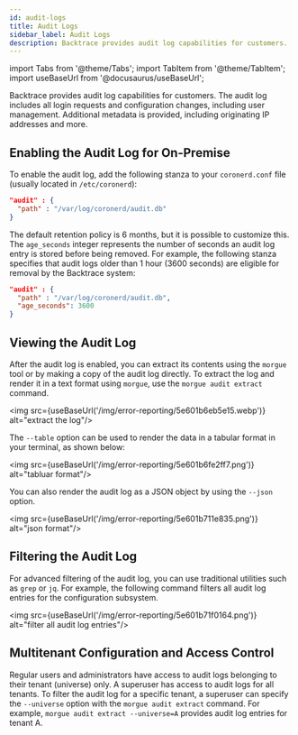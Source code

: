 ```yaml
---
id: audit-logs
title: Audit Logs
sidebar_label: Audit Logs
description: Backtrace provides audit log capabilities for customers.
---
```


import Tabs from '@theme/Tabs';
import TabItem from '@theme/TabItem';
import useBaseUrl from '@docusaurus/useBaseUrl';

Backtrace provides audit log capabilities for customers. The audit log includes all login requests and configuration changes, including user management. Additional metadata is provided, including originating IP addresses and more.

## Enabling the Audit Log for On-Premise

To enable the audit log, add the following stanza to your `coronerd.conf` file (usually located in `/etc/coronerd`):

```json
"audit" : {
  "path" : "/var/log/coronerd/audit.db"
}
```

The default retention policy is 6 months, but it is possible to customize this. The `age_seconds` integer represents the number of seconds an audit log entry is stored before being removed. For example, the following stanza specifies that audit logs older than 1 hour (3600 seconds) are eligible for removal by the Backtrace system:

```json
"audit" : {
  "path" : "/var/log/coronerd/audit.db",
  "age_seconds": 3600
}
```

## Viewing the Audit Log

After the audit log is enabled, you can extract its contents using the `morgue` tool or by making a copy of the audit log directly. To extract the log and render it in a text format using `morgue`, use the `morgue audit extract` command.

<img src={useBaseUrl('/img/error-reporting/5e601b6eb5e15.webp')} alt="extract the log"/>

The `--table` option can be used to render the data in a tabular format in your terminal, as shown below:

<img src={useBaseUrl('/img/error-reporting/5e601b6fe2ff7.png')} alt="tabluar format"/>

You can also render the audit log as a JSON object by using the `--json` option.

<img src={useBaseUrl('/img/error-reporting/5e601b711e835.png')} alt="json format"/>

## Filtering the Audit Log

For advanced filtering of the audit log, you can use traditional utilities such as `grep` or `jq`. For example, the following command filters all audit log entries for the configuration subsystem.

<img src={useBaseUrl('/img/error-reporting/5e601b71f0164.png')} alt="filter all audit log entries"/>

## Multitenant Configuration and Access Control

Regular users and administrators have access to audit logs belonging to their tenant (universe) only. A superuser has access to audit logs for all tenants. To filter the audit log for a specific tenant, a superuser can specify the `--universe` option with the `morgue audit extract` command. For example, `morgue audit extract --universe=A` provides audit log entries for tenant A.
